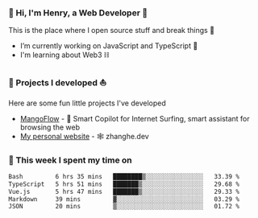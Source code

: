 <!-- [![Click to enter my website](https://github.com/zh30/zh30/assets/7930156/bb82b0df-3fb8-4136-8522-734cd2b27f6a)](https://blog.zhanghe.dev) -->

### 👋 Hi, I'm Henry, a Web Developer 🚀

This is the place where I open source stuff and break things :rofl:

- I’m currently working on JavaScript and TypeScript 🥢
- I'm learning about Web3 ⛓️

### 🔨 Projects I developed ⛵

Here are some fun little projects I've developed

- [MangoFlow](https://mangoflow.chat/) - 🥭 Smart Copilot for Internet Surfing, smart assistant for browsing the web
- [My personal website](https://zhanghe.dev) - 🕸️ zhanghe.dev

### 💪 This week I spent my time on

<!--START_SECTION:waka-->

```txt
Bash         6 hrs 35 mins   ████████▒░░░░░░░░░░░░░░░░   33.39 %
TypeScript   5 hrs 51 mins   ███████▒░░░░░░░░░░░░░░░░░   29.68 %
Vue.js       5 hrs 47 mins   ███████▒░░░░░░░░░░░░░░░░░   29.33 %
Markdown     39 mins         ▓░░░░░░░░░░░░░░░░░░░░░░░░   03.29 %
JSON         20 mins         ▒░░░░░░░░░░░░░░░░░░░░░░░░   01.72 %
```

<!--END_SECTION:waka-->
